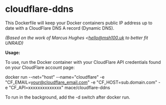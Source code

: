 # cloudflare-ddns
This Dockerfile will keep your Docker containers public IP address up to date with a CloudFlare DNS A record (Dynamic DNS).

*(Based on the work of Marcus Hughes <hello@msh100.uk to better fit UNRAID)*


**Usage:**



To use, run the Docker container with your CloudFlare API credentials found on your CloudFlare account page:

docker run  --net="host" --name="cloudflare" -e "CF_EMAIL=your@cloudflare_email.com" -e "CF_HOST=sub.domain.com" -e "CF_API=xxxxxxxxxxxxxx" mace/cloudflare-ddns

To run in the background, add the -d switch after docker run.
